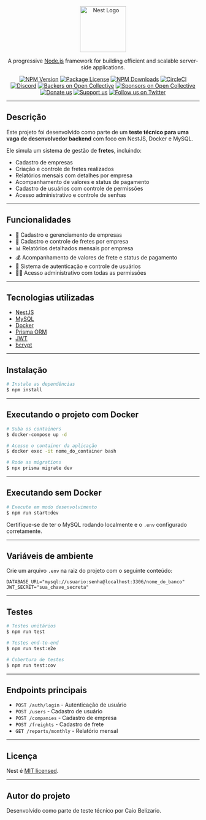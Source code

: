 <p align="center">
  <a href="http://nestjs.com/" target="blank"><img src="https://nestjs.com/img/logo-small.svg" width="120" alt="Nest Logo" /></a>
</p>

<p align="center">A progressive <a href="http://nodejs.org" target="_blank">Node.js</a> framework for building efficient and scalable server-side applications.</p>

<p align="center">
<a href="https://www.npmjs.com/~nestjscore" target="_blank"><img src="https://img.shields.io/npm/v/@nestjs/core.svg" alt="NPM Version" /></a>
<a href="https://www.npmjs.com/~nestjscore" target="_blank"><img src="https://img.shields.io/npm/l/@nestjs/core.svg" alt="Package License" /></a>
<a href="https://www.npmjs.com/~nestjscore" target="_blank"><img src="https://img.shields.io/npm/dm/@nestjs/common.svg" alt="NPM Downloads" /></a>
<a href="https://circleci.com/gh/nestjs/nest" target="_blank"><img src="https://img.shields.io/circleci/build/github/nestjs/nest/master" alt="CircleCI" /></a>
<a href="https://discord.gg/G7Qnnhy" target="_blank"><img src="https://img.shields.io/badge/discord-online-brightgreen.svg" alt="Discord"/></a>
<a href="https://opencollective.com/nest#backer" target="_blank"><img src="https://opencollective.com/nest/backers/badge.svg" alt="Backers on Open Collective" /></a>
<a href="https://opencollective.com/nest#sponsor" target="_blank"><img src="https://opencollective.com/nest/sponsors/badge.svg" alt="Sponsors on Open Collective" /></a>
<a href="https://paypal.me/kamilmysliwiec" target="_blank"><img src="https://img.shields.io/badge/Donate-PayPal-ff3f59.svg" alt="Donate us"/></a>
<a href="https://opencollective.com/nest#sponsor" target="_blank"><img src="https://img.shields.io/badge/Support%20us-Open%20Collective-41B883.svg" alt="Support us"></a>
<a href="https://twitter.com/nestframework" target="_blank"><img src="https://img.shields.io/twitter/follow/nestframework.svg?style=social&label=Follow" alt="Follow us on Twitter"></a>
</p>

---

## Descrição

Este projeto foi desenvolvido como parte de um **teste técnico para uma vaga de desenvolvedor backend** com foco em NestJS, Docker e MySQL.

Ele simula um sistema de gestão de **fretes**, incluindo:

- Cadastro de empresas
- Criação e controle de fretes realizados
- Relatórios mensais com detalhes por empresa
- Acompanhamento de valores e status de pagamento
- Cadastro de usuários com controle de permissões
- Acesso administrativo e controle de senhas

---

## Funcionalidades

- 🏢 Cadastro e gerenciamento de empresas
- 🚚 Cadastro e controle de fretes por empresa
- 📊 Relatórios detalhados mensais por empresa
- 💰 Acompanhamento de valores de frete e status de pagamento
- 🔐 Sistema de autenticação e controle de usuários
- 👨‍💻 Acesso administrativo com todas as permissões

---

## Tecnologias utilizadas

- [NestJS](https://nestjs.com/)
- [MySQL](https://www.mysql.com/)
- [Docker](https://www.docker.com/)
- [Prisma ORM](https://www.prisma.io/)
- [JWT](https://jwt.io/)
- [bcrypt](https://www.npmjs.com/package/bcrypt)

---

## Instalação

```bash
# Instale as dependências
$ npm install
```

---

## Executando o projeto com Docker

```bash
# Suba os containers
$ docker-compose up -d

# Acesse o container da aplicação
$ docker exec -it nome_do_container bash

# Rode as migrations
$ npx prisma migrate dev
```

---

## Executando sem Docker

```bash
# Execute em modo desenvolvimento
$ npm run start:dev
```

Certifique-se de ter o MySQL rodando localmente e o `.env` configurado corretamente.

---

## Variáveis de ambiente

Crie um arquivo `.env` na raiz do projeto com o seguinte conteúdo:

```
DATABASE_URL="mysql://usuario:senha@localhost:3306/nome_do_banco"
JWT_SECRET="sua_chave_secreta"
```

---

## Testes

```bash
# Testes unitários
$ npm run test

# Testes end-to-end
$ npm run test:e2e

# Cobertura de testes
$ npm run test:cov
```

---

## Endpoints principais

- `POST /auth/login` - Autenticação de usuário
- `POST /users` - Cadastro de usuário
- `POST /companies` - Cadastro de empresa
- `POST /freights` - Cadastro de frete
- `GET /reports/monthly` - Relatório mensal

---

## Licença

Nest é [MIT licensed](https://github.com/nestjs/nest/blob/master/LICENSE).

---

## Autor do projeto

Desenvolvido como parte de teste técnico por Caio Belizario.
